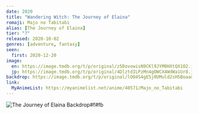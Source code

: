 ```yaml
---
date: 2020
title: "Wandering Witch: The Journey of Elaina"
romaji: Majo no Tabitabi
alias: [The Journey of Elaina]
tier: "?"
released: 2020-10-02
genres: [adventure, fantasy]
seen:
  first: 2020-12-20
image:
  en: https://image.tmdb.org/t/p/original/z5DovowisN9CKl9JYM0HXtQX1O2.jpg
  jp: https://image.tmdb.org/t/p/original/4DlztdILPzMn4gOWCX4WdWa1Ur8.jpg
backdrop: https://image.tmdb.org/t/p/original/lOO4S4gE5j0UMuld2sH5Boaausm.jpg
link:
  MyAnimeList: https://myanimelist.net/anime/40571/Majo_no_Tabitabi
---
```


![The Journey of Elaina Backdrop#f#fb](https://image.tmdb.org/t/p/original/kZE2LlQ0HKubeLEOI9ukhqRXGx2.jpg "Source: TMDB")
